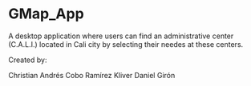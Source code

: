 # GMap_App

A desktop application where users can find an administrative center (C.A.L.I.) located in Cali city by selecting their needes at these centers.

Created by:

Christian Andrés Cobo Ramírez
Kliver Daniel Girón
